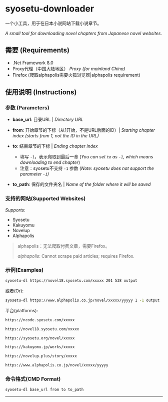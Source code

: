 # syosetu-downloader

一个小工具，用于在日本小说网站下载小说章节。

*A small tool for downloading novel chapters from Japanese novel websites.*

## 需要 (Requirements)
- .Net Framework 8.0
- Proxy代理（中国大陆地区） *Proxy (for mainland China)*
- Firefox (爬取alphapolis需要火狐浏览器|alphapolis requirement)

## 使用说明 (Instructions)

### 参数 (Parameters)
- **base_url**: 目录URL | *Directory URL*
- **from**: 开始章节的下标（从1开始，不是URL后面的ID）| *Starting chapter index (starts from 1, not the ID in the URL)*
- **to**: 结束章节的下标 | *Ending chapter index*
    - 填写 `-1`，表示爬取到最后一章 (*You can set `to` as `-1`, which means downloading to end chapter*)
    - 注意：syosetu不支持 `-1` 参数 (*Note: syosetu does not support the parameter `-1`)*
    
- **to_path**: 保存的文件夹名 | *Name of the folder where it will be saved*

### 支持的网站(Supported Websites)
*Supports*:
* Syosetu
* Kakuyomu
* Novelup
* Alphapolis

> alphapolis：无法爬取付费文章，需要Firefox。
> 
> _alphapolis_: Cannot scrape paid articles; requires Firefox.

### 示例(Examples)

```bash
syosetu-dl https://novel18.syosetu.com/xxxxx 201 538 output
```

或者(Or):

```bash
syosetu-dl https://www.alphapolis.co.jp/novel/xxxxx/yyyyy 1 -1 output 
```

平台(platforms):
```bash
https://ncode.syosetu.com/xxxxx

https://novel18.syosetu.com/xxxxx

https://syosetu.org/novel/xxxxx 

https://kakuyomu.jp/works/xxxxx 

https://novelup.plus/story/xxxxx 

https://www.alphapolis.co.jp/novel/xxxxx/yyyyy  
```

### 命令格式(CMD Format)

```bash 
syosetu-dl base_url from to to_path 
```

---
